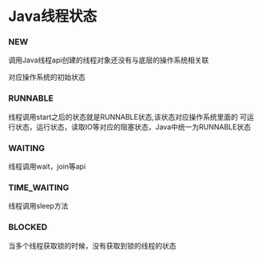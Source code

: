 # Java线程状态
### NEW
调用Java线程api创建的线程对象还没有与底层的操作系统相关联

对应操作系统的初始状态
### RUNNABLE

线程调用start之后的状态就是RUNNABLE状态,该状态对应操作系统里面的
可运行状态，运行状态，读取IO等对应的阻塞状态，Java中统一为RUNNABLE状态
### WAITING
线程调用wait，join等api
### TIME_WAITING
线程调用sleep方法
### BLOCKED
当多个线程获取锁的时候，没有获取到锁的线程的状态